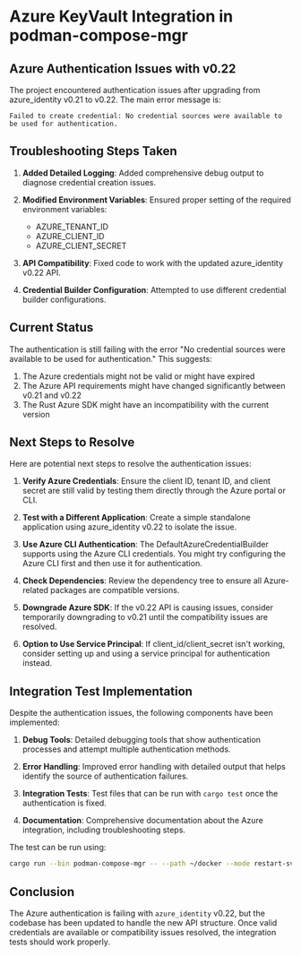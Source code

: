 # Azure KeyVault Integration in podman-compose-mgr

## Azure Authentication Issues with v0.22

The project encountered authentication issues after upgrading from azure_identity v0.21 to v0.22. The main error message is:

```
Failed to create credential: No credential sources were available to be used for authentication.
```

## Troubleshooting Steps Taken

1. **Added Detailed Logging**: Added comprehensive debug output to diagnose credential creation issues.

2. **Modified Environment Variables**: Ensured proper setting of the required environment variables:
   - AZURE_TENANT_ID
   - AZURE_CLIENT_ID
   - AZURE_CLIENT_SECRET

3. **API Compatibility**: Fixed code to work with the updated azure_identity v0.22 API.

4. **Credential Builder Configuration**: Attempted to use different credential builder configurations.

## Current Status

The authentication is still failing with the error "No credential sources were available to be used for authentication." This suggests:

1. The Azure credentials might not be valid or might have expired
2. The Azure API requirements might have changed significantly between v0.21 and v0.22
3. The Rust Azure SDK might have an incompatibility with the current version

## Next Steps to Resolve

Here are potential next steps to resolve the authentication issues:

1. **Verify Azure Credentials**: Ensure the client ID, tenant ID, and client secret are still valid by testing them directly through the Azure portal or CLI.

2. **Test with a Different Application**: Create a simple standalone application using azure_identity v0.22 to isolate the issue.

3. **Use Azure CLI Authentication**: The DefaultAzureCredentialBuilder supports using the Azure CLI credentials. You might try configuring the Azure CLI first and then use it for authentication.

4. **Check Dependencies**: Review the dependency tree to ensure all Azure-related packages are compatible versions.

5. **Downgrade Azure SDK**: If the v0.22 API is causing issues, consider temporarily downgrading to v0.21 until the compatibility issues are resolved.

6. **Option to Use Service Principal**: If client_id/client_secret isn't working, consider setting up and using a service principal for authentication instead.

## Integration Test Implementation

Despite the authentication issues, the following components have been implemented:

1. **Debug Tools**: Detailed debugging tools that show authentication processes and attempt multiple authentication methods.

2. **Error Handling**: Improved error handling with detailed output that helps identify the source of authentication failures.

3. **Integration Tests**: Test files that can be run with `cargo test` once the authentication is fixed.

4. **Documentation**: Comprehensive documentation about the Azure integration, including troubleshooting steps.

The test can be run using:

```bash
cargo run --bin podman-compose-mgr -- --path ~/docker --mode restart-svcs --secrets-client-id tests/personal_testing_data/client_id.txt --secrets-client-secret-path tests/personal_testing_data/secrets.txt --secrets-tenant-id tests/personal_testing_data/tenant_id.txt --secrets-vault-name tests/personal_testing_data/vault_name.txt --secret-mode-output-json tests/personal_testing_data/outfile.json --secret-mode-input-json tests/personal_testing_data/input.json --verbose
```

## Conclusion

The Azure authentication is failing with `azure_identity` v0.22, but the codebase has been updated to handle the new API structure. Once valid credentials are available or compatibility issues resolved, the integration tests should work properly.